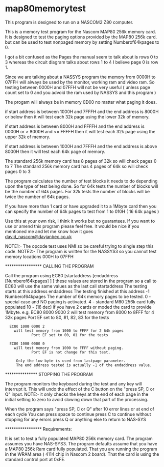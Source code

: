 # map80memorytest

This program is designed to run on a NASCOM2 Z80 computer.

This is a memory test program for the Nascom MAP80 256k memory card.
  It is designed to test the paging options provided by the MAP80 256k card.
    but can be used to test nonpaged memory by setting Numberof64kpages to 0.
 
   I got a bit confused as the Pages the manual seem to talk about is rows 0 to 3 whereas
   the circuit diagram talks about rows 1 to 4 
   I believe page 0 is row 1.
  
  Since we are talking about a NASSYS program the memory from 0000H to 07FFH 
     will always be used by the monitor, working ram and video ram.
     So testing between 0000H and 07FFH will not be very useful 
     ( unless page count set to 0 and you advoid the ram used by NASSYS and this program )

  The progam will always be in memory 0D00 no matter what paging it does.

  if start address is between 1000H and 7FFFH and the end address is 8000H or below then
        it will test each 32k page using the lower 32k of memory.

  if start address is between 8000H and FFFFH and the end address is 0000H or  > 8000H and <= FFFFH then
        it will test each 32k page using the upper 32k of memory.

  if start address is between 1000H and 7FFFH and the end address is above 8000H then
        it will test each 64k page of memory.

  The standard 256k memory card has 8 pages of 32k
    so will check pages 0 to 7 
  The standard 256k memory card has 4 pages of 64k
    so will check pages 0 to 3
 
  The program calculates the number of test blocks it needs to do depending upon the type of test being done.
     So for 64k tests the number of blocks will be the number of 64k pages.
     For 32k tests the number of blocks will be twice the number of 64k pages.

  If you have more than 1 card or have upgraded it to a 1Mbyte card then
   you can specify the number of 64k pages to test from 1 to 010H ( 16 64k pages )

  Use this at your own risk, I think it works but no guarantees.
  If you want to use or amend this program please feel free.
   It would be nice if you mentioned me and let me know how it goes
            david_nascom@davjanbec.co.uk
   
 NOTE1:- The opcode test uses NMI so be careful trying to single step this code.
 NOTE2:- The program is written for the NASSYS3 so you cannot test memory locations 000H to 07FFH

***************** CALLING THE PROGRAM

 Call the program using 
  EC80 [startaddress [endaddress [Numberof64kpages] ] ]
      these values are stored in the program 
        so a call to EC80 will use the same values as the last call
   startaddress	The testing starts at this address
   endaddress		The testing finished at this address -1
   Numberof64kpages	The number of 64k memory pages to be tested.
			0 - special case and NO paging is activated.
			4 - standard M80 256k card fully populated
			10 - (16 dec) if you have 2 cards or moded the card to provide 1Mbyte.
  e.g.
      EC80 8000 9000 2
        will test memory from 8000 to 8FFF for 4 32k pages 
                Port EF set to 80, 81, 82, 83 for the tests

      EC80 1000 0000 2
        will test memory from 1000 to FFFF for 2 64k pages 
                Port EF set to 00, 01 for the tests

      EC80 1000 0000 0
        will test memory from 1000 to FFFF without paging. 
                Port EF is not change for this test.

         Only the low byte is used from lastpage parameter.
         The end address tested is actually -1 of the endaddress value.


 ***************   STOPPING THE PROGRAM 

 The program monitors the keyboard during the test and any key will interrupt it.
   This will undo the effect of the C button on the "press SP, C or Q" input.
   NOTE:- it only checks the keys at the end of each page in the initial setting to zero 
             to avoid slowing down that part of the processing.
    
 When the program says "press SP, C or Q"
   after 10 error lines or at end of each cycle
   	You can press space to continue
   	press C to continue without stopping for any errors
   	press Q or anything else to return to NAS-SYS

 *****************  Requirements:

 It is set to test a fully populated MAP80 256k memory card.
 The program assumes you have NAS-SYS3.
 The program defaults assume that you have a MAP80 256k Ram card fully populated.
 That you are running the program in the WRAM area ( 4114 chip in Nascom 2 board).
 That the card is using the standard control port at 0xFE.

